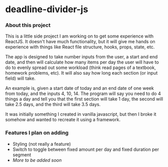 # deadline-divider-js

### About this project
This is a little side project I am working on to get some experience with ReactJS. It doesn't have much functionality, but it will give me hands on experience with things like React file structure, hooks, props, state, etc.

The app is designed to take number inputs from the user, a start and end date, and then will calculate how many items per day the user will have to do to evenly spread out some workload (think read pages of a textbook, homework problems, etc). It will also say how long each section (or input field) will take. 

An example is, given a start date of today and an end date of one week from today, and the inputs 4, 10, 14. The program will say you need to do 4 things a day and tell you that the first section will take 1 day, the second will take 2.5 days, and the third will take 3.5 days.

It was initially something I created in vanilla javascript, but then I broke it somehow and wanted to recreate it using a framework.

### Features I plan on adding
- Styling (not really a feature)
- Switch to toggle between fixed amount per day and fixed duration per segment
- _More to be added soon_